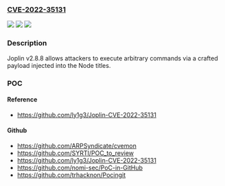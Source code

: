 ### [CVE-2022-35131](https://cve.mitre.org/cgi-bin/cvename.cgi?name=CVE-2022-35131)
![](https://img.shields.io/static/v1?label=Product&message=n%2Fa&color=blue)
![](https://img.shields.io/static/v1?label=Version&message=n%2Fa&color=blue)
![](https://img.shields.io/static/v1?label=Vulnerability&message=n%2Fa&color=brighgreen)

### Description

Joplin v2.8.8 allows attackers to execute arbitrary commands via a crafted payload injected into the Node titles.

### POC

#### Reference
- https://github.com/ly1g3/Joplin-CVE-2022-35131

#### Github
- https://github.com/ARPSyndicate/cvemon
- https://github.com/SYRTI/POC_to_review
- https://github.com/ly1g3/Joplin-CVE-2022-35131
- https://github.com/nomi-sec/PoC-in-GitHub
- https://github.com/trhacknon/Pocingit

